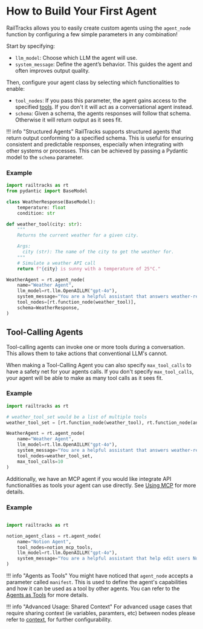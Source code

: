 # How to Build Your First Agent

RailTracks allows you to easily create custom agents using the `agent_node` function by configuring a few simple parameters in any combination!

Start by specifying:

- `llm_model`: Choose which LLM the agent will use.
- `system_message`: Define the agent’s behavior. This guides the agent and often improves output quality.  

Then, configure your agent class by selecting which functionalities to enable:

- `tool_nodes`: If you pass this parameter, the agent gains access to the specified [tools](../tools_mcp/tools/tools.md). If you don't it will act as a conversational agent instead.
- `schema`: Given a schema, the agents responses will follow that schema. Otherwise it will return output as it sees fit.

!!! info "Structured Agents"
    RailTracks supports structured agents that return output conforming to a specified schema. This is useful for ensuring consistent and predictable responses, especially when integrating with other systems or processes. This can be achieved by passing a Pydantic model to the `schema` parameter.


### Example
```python
import railtracks as rt
from pydantic import BaseModel

class WeatherResponse(BaseModel):
    temperature: float
    condition: str

def weather_tool(city: str):
    """
    Returns the current weather for a given city.

    Args:
      city (str): The name of the city to get the weather for.
    """
    # Simulate a weather API call
    return f"{city} is sunny with a temperature of 25°C."

WeatherAgent = rt.agent_node(
    name="Weather Agent",
    llm_model=rt.llm.OpenAILLM("gpt-4o"),
    system_message="You are a helpful assistant that answers weather-related questions.",
    tool_nodes=[rt.function_node(weather_tool)],
    schema=WeatherResponse,
)
```

## Tool-Calling Agents

Tool-calling agents can invoke one or more tools during a conversation. This allows them to take actions that conventional LLM's cannot.

When making a Tool-Calling Agent you can also specify `max_tool_calls` to have a safety net for your agents calls. If you don't specify `max_tool_calls`, your agent will be able to make as many tool calls as it sees fit.

### Example
```python
import railtracks as rt

# weather_tool_set would be a list of multiple tools
weather_tool_set = [rt.function_node(weather_tool), rt.function_node(another_tool)]

WeatherAgent = rt.agent_node(
    name="Weather Agent",
    llm_model=rt.llm.OpenAILLM("gpt-4o"),
    system_message="You are a helpful assistant that answers weather-related questions.",
    tool_nodes=weather_tool_set,
    max_tool_calls=10
)
```

Additionally, we have an MCP agent if you would like integrate API functionalities as tools your agent can use directly. See [Using MCP](../tools_mcp/mcp/MCP_tools_in_RT.md) for more details.

### Example
```python

import railtracks as rt

notion_agent_class = rt.agent_node(
    name="Notion Agent",
    tool_nodes=notion_mcp_tools,
    llm_model=rt.llm.OpenAILLM("gpt-4o"),
    system_message="You are a helpful assistant that help edit users Notion pages",
)
```


!!! info "Agents as Tools"
    You might have noticed that `agent_node` accepts a parameter called `manifest`. This is used to define the agent's capabilities and how it can be used as a tool by other agents. You can refer to the [Agents as Tools](../tools_mcp/tools/agents_as_tools.md) for more details.

!!! info "Advanced Usage: Shared Context"
    For advanced usage cases that require sharing context (ie variables, paramters, etc) between nodes please refer to [context](../advanced_usage/context.md), for further configurability.
